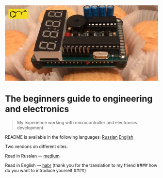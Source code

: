 ![enter image description here](/media/logo.png)

# The beginners guide to engineering and electronics
> My experience working with microcontroller and electronics development.

README is available in the following languages: [Russian](https://github.com/prohetamine/The-beginners-guide-to-engineering-and-electronics/blob/main/RUREADME.md) [English](https://github.com/prohetamine/The-beginners-guide-to-engineering-and-electronics/blob/main/README.md)

Two versions on different sites:

Read in Russian — [medium](https://prohetamine.medium.com/%D1%8D%D0%BB%D0%B5%D0%BA%D1%82%D1%80%D0%BE%D0%BD%D0%B8%D0%BA%D0%B0-%D0%B2%D1%81%D0%B5%D0%BC-%D0%BD%D0%B0%D1%87%D0%B8%D0%BD%D0%B0%D1%8E%D1%89%D0%B8%D0%BC-3db893a0b9fc)

Read in English — [habr](https://habr) (thank you for the translation to my friend #### how do you want to introduce yourself ####)
